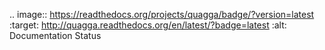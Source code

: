 .. image:: https://readthedocs.org/projects/quagga/badge/?version=latest
:target: http://quagga.readthedocs.org/en/latest/?badge=latest
:alt: Documentation Status
